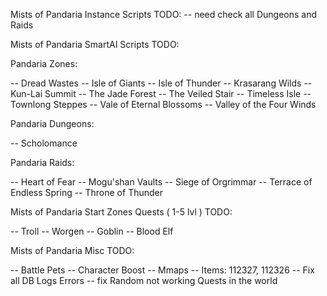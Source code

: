 Mists of Pandaria Instance Scripts TODO:
-- need check all Dungeons and Raids

Mists of Pandaria SmartAI Scripts TODO:

Pandaria Zones:

-- Dread Wastes
-- Isle of Giants
-- Isle of Thunder
-- Krasarang Wilds
-- Kun-Lai Summit
-- The Jade Forest
-- The Veiled Stair
-- Timeless Isle
-- Townlong Steppes
-- Vale of Eternal Blossoms
-- Valley of the Four Winds

Pandaria Dungeons:

-- Scholomance

Pandaria Raids:

-- Heart of Fear
-- Mogu'shan Vaults
-- Siege of Orgrimmar
-- Terrace of Endless Spring
-- Throne of Thunder

Mists of Pandaria Start Zones Quests ( 1-5 lvl ) TODO:

-- Troll
-- Worgen
-- Goblin
-- Blood Elf

Mists of Pandaria Misc TODO:

-- Battle Pets
-- Character Boost
-- Mmaps
-- Items: 112327, 112326
-- Fix all DB Logs Errors
-- fix Random not working Quests in the world
